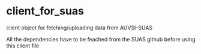 # client_for_suas
client object for fetching/uploading data from AUVSI-SUAS

All the dependencies have to be feached from the SUAS github before using this client file
